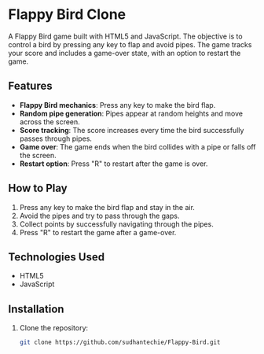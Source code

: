 # Flappy Bird Clone

A Flappy Bird game built with HTML5 and JavaScript. The objective is to control a bird by pressing any key to flap and avoid pipes. The game tracks your score and includes a game-over state, with an option to restart the game.

## Features
- **Flappy Bird mechanics**: Press any key to make the bird flap.
- **Random pipe generation**: Pipes appear at random heights and move across the screen.
- **Score tracking**: The score increases every time the bird successfully passes through pipes.
- **Game over**: The game ends when the bird collides with a pipe or falls off the screen.
- **Restart option**: Press "R" to restart after the game is over.

## How to Play
1. Press any key to make the bird flap and stay in the air.
2. Avoid the pipes and try to pass through the gaps.
3. Collect points by successfully navigating through the pipes.
4. Press "R" to restart the game after a game-over.

## Technologies Used
- HTML5
- JavaScript

## Installation
1. Clone the repository:
   ```bash
   git clone https://github.com/sudhantechie/Flappy-Bird.git

